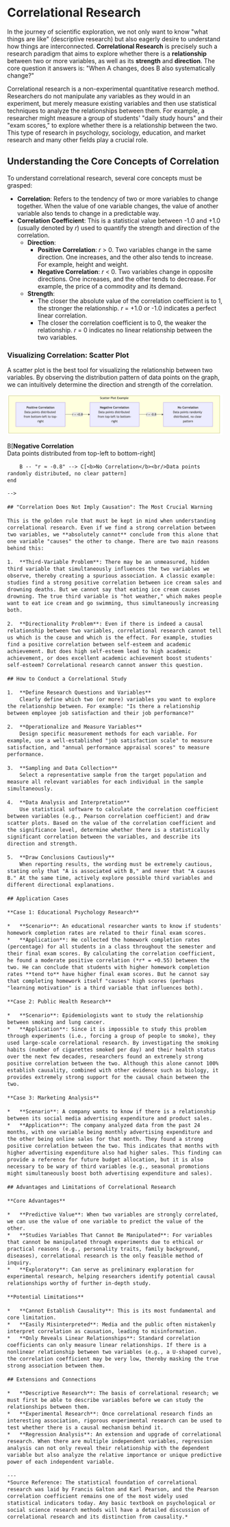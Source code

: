 # Correlational Research

In the journey of scientific exploration, we not only want to know "what things are like" (descriptive research) but also eagerly desire to understand how things are interconnected. **Correlational Research** is precisely such a research paradigm that aims to explore whether there is a **relationship** between two or more variables, as well as its **strength** and **direction**. The core question it answers is: "When A changes, does B also systematically change?"

Correlational research is a non-experimental quantitative research method. Researchers do not manipulate any variables as they would in an experiment, but merely measure existing variables and then use statistical techniques to analyze the relationships between them. For example, a researcher might measure a group of students' "daily study hours" and their "exam scores," to explore whether there is a relationship between the two. This type of research in psychology, sociology, education, and market research and many other fields play a crucial role.

## Understanding the Core Concepts of Correlation

To understand correlational research, several core concepts must be grasped:

*   **Correlation**: Refers to the tendency of two or more variables to change together. When the value of one variable changes, the value of another variable also tends to change in a predictable way.
*   **Correlation Coefficient**: This is a statistical value between -1.0 and +1.0 (usually denoted by *r*) used to quantify the strength and direction of the correlation.
    *   **Direction**:
        *   **Positive Correlation**: *r* > 0. Two variables change in the same direction. One increases, and the other also tends to increase. For example, height and weight.
        *   **Negative Correlation**: *r* < 0. Two variables change in opposite directions. One increases, and the other tends to decrease. For example, the price of a commodity and its demand.
    *   **Strength**:
        *   The closer the absolute value of the correlation coefficient is to 1, the stronger the relationship. *r* = +1.0 or -1.0 indicates a perfect linear correlation.
        *   The closer the correlation coefficient is to 0, the weaker the relationship. *r* = 0 indicates no linear relationship between the two variables.

### Visualizing Correlation: Scatter Plot

A scatter plot is the best tool for visualizing the relationship between two variables. By observing the distribution pattern of data points on the graph, we can intuitively determine the direction and strength of the correlation.

![Scatter Plot Example](./Correlational-Research-Tutorial-en-mermaid.png)

<!--
![Correlational-Research-Tutorial-en-mermaid-4b7f44e7.png](./Correlational-Research-Tutorial-en-mermaid-4b7f44e7.png)

<!--
![Correlational-Research-Tutorial-en-mermaid-4b7f44e7.png](./Correlational-Research-Tutorial-en-mermaid-4b7f44e7.png)

<!--
```mermaid
graph TD
    subgraph "Scatter Plot Example"
        direction LR
        A[<b>Positive Correlation</b><br/>Data points distributed from bottom-left to top-right] -- "r ≈ +0.8" --> B[<b>Negative Correlation</b><br/>Data points distributed from top-left to bottom-right]
        B -- "r ≈ -0.8" --> C[<b>No Correlation</b><br/>Data points randomly distributed, no clear pattern]
    end
```
-->

## "Correlation Does Not Imply Causation": The Most Crucial Warning

This is the golden rule that must be kept in mind when understanding correlational research. Even if we find a strong correlation between two variables, we **absolutely cannot** conclude from this alone that one variable "causes" the other to change. There are two main reasons behind this:

1.  **Third-Variable Problem**: There may be an unmeasured, hidden third variable that simultaneously influences the two variables we observe, thereby creating a spurious association. A classic example: studies find a strong positive correlation between ice cream sales and drowning deaths. But we cannot say that eating ice cream causes drowning. The true third variable is "hot weather," which makes people want to eat ice cream and go swimming, thus simultaneously increasing both.

2.  **Directionality Problem**: Even if there is indeed a causal relationship between two variables, correlational research cannot tell us which is the cause and which is the effect. For example, studies find a positive correlation between self-esteem and academic achievement. But does high self-esteem lead to high academic achievement, or does excellent academic achievement boost students' self-esteem? Correlational research cannot answer this question.

## How to Conduct a Correlational Study

1.  **Define Research Questions and Variables**
    Clearly define which two (or more) variables you want to explore the relationship between. For example: "Is there a relationship between employee job satisfaction and their job performance?"

2.  **Operationalize and Measure Variables**
    Design specific measurement methods for each variable. For example, use a well-established "job satisfaction scale" to measure satisfaction, and "annual performance appraisal scores" to measure performance.

3.  **Sampling and Data Collection**
    Select a representative sample from the target population and measure all relevant variables for each individual in the sample simultaneously.

4.  **Data Analysis and Interpretation**
    Use statistical software to calculate the correlation coefficient between variables (e.g., Pearson correlation coefficient) and draw scatter plots. Based on the value of the correlation coefficient and the significance level, determine whether there is a statistically significant correlation between the variables, and describe its direction and strength.

5.  **Draw Conclusions Cautiously**
    When reporting results, the wording must be extremely cautious, stating only that "A is associated with B," and never that "A causes B." At the same time, actively explore possible third variables and different directional explanations.

## Application Cases

**Case 1: Educational Psychology Research**

*   **Scenario**: An educational researcher wants to know if students' homework completion rates are related to their final exam scores.
*   **Application**: He collected the homework completion rates (percentage) for all students in a class throughout the semester and their final exam scores. By calculating the correlation coefficient, he found a moderate positive correlation (*r* = +0.55) between the two. He can conclude that students with higher homework completion rates **tend to** have higher final exam scores. But he cannot say that completing homework itself "causes" high scores (perhaps "learning motivation" is a third variable that influences both).

**Case 2: Public Health Research**

*   **Scenario**: Epidemiologists want to study the relationship between smoking and lung cancer.
*   **Application**: Since it is impossible to study this problem through experiments (i.e., forcing a group of people to smoke), they used large-scale correlational research. By investigating the smoking habits (number of cigarettes smoked per day) and their health status over the next few decades, researchers found an extremely strong positive correlation between the two. Although this alone cannot 100% establish causality, combined with other evidence such as biology, it provides extremely strong support for the causal chain between the two.

**Case 3: Marketing Analysis**

*   **Scenario**: A company wants to know if there is a relationship between its social media advertising expenditure and product sales.
*   **Application**: The company analyzed data from the past 24 months, with one variable being monthly advertising expenditure and the other being online sales for that month. They found a strong positive correlation between the two. This indicates that months with higher advertising expenditure also had higher sales. This finding can provide a reference for future budget allocation, but it is also necessary to be wary of third variables (e.g., seasonal promotions might simultaneously boost both advertising expenditure and sales).

## Advantages and Limitations of Correlational Research

**Core Advantages**

*   **Predictive Value**: When two variables are strongly correlated, we can use the value of one variable to predict the value of the other.
*   **Studies Variables That Cannot Be Manipulated**: For variables that cannot be manipulated through experiments due to ethical or practical reasons (e.g., personality traits, family background, diseases), correlational research is the only feasible method of inquiry.
*   **Exploratory**: Can serve as preliminary exploration for experimental research, helping researchers identify potential causal relationships worthy of further in-depth study.

**Potential Limitations**

*   **Cannot Establish Causality**: This is its most fundamental and core limitation.
*   **Easily Misinterpreted**: Media and the public often mistakenly interpret correlation as causation, leading to misinformation.
*   **Only Reveals Linear Relationships**: Standard correlation coefficients can only measure linear relationships. If there is a nonlinear relationship between two variables (e.g., a U-shaped curve), the correlation coefficient may be very low, thereby masking the true strong association between them.

## Extensions and Connections

*   **Descriptive Research**: The basis of correlational research; we must first be able to describe variables before we can study the relationships between them.
*   **Experimental Research**: Once correlational research finds an interesting association, rigorous experimental research can be used to test whether there is a causal mechanism behind it.
*   **Regression Analysis**: An extension and upgrade of correlational research. When there are multiple independent variables, regression analysis can not only reveal their relationship with the dependent variable but also analyze the relative importance or unique predictive power of each independent variable.

---
*Source Reference: The statistical foundation of correlational research was laid by Francis Galton and Karl Pearson, and the Pearson correlation coefficient remains one of the most widely used statistical indicators today. Any basic textbook on psychological or social science research methods will have a detailed discussion of correlational research and its distinction from causality.*